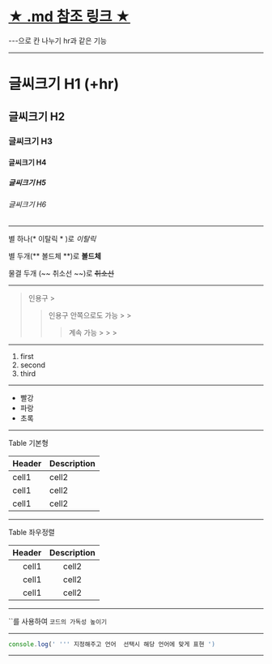 # [★ .md 참조 링크 ★](https://youtu.be/kMEb_BzyUqk)

---으로 칸 나누기 hr과 같은 기능

---

# 글씨크기 H1 (+hr)
## 글씨크기 H2
### 글씨크기 H3
#### 글씨크기 H4
##### 글씨크기 H5
###### 글씨크기 H6

---

별 하나(* 이탈릭 * )로 *이탈릭*

별 두개(** 볼드체 **)로 **볼드체**

물결 두개 (~~ 취소선 ~~)로 ~~취소선~~

---

> 인용구 >
> >인용구 안쪽으로도 가능 > >
> > > 계속 가능 > > >

---

1. first
2. second
3. third

---

* 빨강
* 파랑
* 초록

---

Table 기본형

|Header|Description|
|--|--|
|cell1|cell2|
|cell1|cell2|
|cell1|cell2|

---

Table 좌우정렬

|Header|Description|
|--:|:--:|
|cell1|cell2|
|cell1|cell2|
|cell1|cell2|

---

``를 사용하여 `코드의 가독성 높이기`

---

```javascript
console.log(' ''' 지정해주고 언어  선택시 해당 언어에 맞게 표현 ')
```

---







